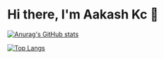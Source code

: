 # Hi there, I'm Aakash Kc 👋

[![Anurag's GitHub stats](https://github-readme-stats.vercel.app/api?username=aakashkcx&count_private=true&show_icons=true&theme=github_dark&hide_border=true)](https://github.com/anuraghazra/github-readme-stats)

[![Top Langs](https://github-readme-stats.vercel.app/api/top-langs/?username=aakashkcx&layout=compact&theme=github_dark&hide_border=true)](https://github.com/anuraghazra/github-readme-stats)

<!--
**aakashkcx/aakashkcx** is a ✨ _special_ ✨ repository because its `README.md` (this file) appears on your GitHub profile.

Here are some ideas to get you started:

- 🔭 I’m currently working on ...
- 🌱 I’m currently learning ...
- 👯 I’m looking to collaborate on ...
- 🤔 I’m looking for help with ...
- 💬 Ask me about ...
- 📫 How to reach me: ...
- 😄 Pronouns: ...
- ⚡ Fun fact: ...
-->
